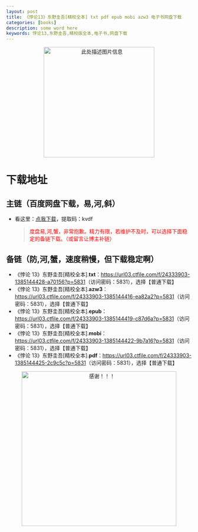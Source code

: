 ```yaml
---
layout: post
title: 《悖论13》东野圭吾[精校全本] txt pdf epub mobi azw3 电子书网盘下载
categories: [books]
description: some word here
keywords: 悖论13,东野圭吾,精校版全本,电子书,网盘下载
---
```


<div align="center"><img src="https://qweree.cn/wp-content/uploads/2024/10/bei-lun-13-tuya.jpg" alt="此处描述图片信息" width="300px" height="auto"></div>

# 下载地址

## 主链（百度网盘下载，易,河,斜）

- 看这里：[点我下载](https://pan.baidu.com/s/1iMXUbSbtZQZjDcqDmnWUyw?pwd=kvdf)，提取码：kvdf

  > <p style="color:red" >度盘易,河,蟹，非常抱歉。精力有限，若维护不及时，可以选择下面稳定的备链下载。（或留言让博主补链）</p>

## 备链（防,河,蟹，速度稍慢，但下载稳定啊）

- 《悖论 13》东野圭吾[精校全本].**txt**：<https://url03.ctfile.com/f/24333903-1385144428-a70156?p=5831>（访问密码：5831），选择【普通下载】
- 《悖论 13》东野圭吾[精校全本].**azw3**：<https://url03.ctfile.com/f/24333903-1385144416-ea82a2?p=5831>（访问密码：5831），选择【普通下载】
- 《悖论 13》东野圭吾[精校全本].**epub**：<https://url03.ctfile.com/f/24333903-1385144419-c87d6a?p=5831>（访问密码：5831），选择【普通下载】
- 《悖论 13》东野圭吾[精校全本].**mobi**：<https://url03.ctfile.com/f/24333903-1385144422-9b7a16?p=5831>（访问密码：5831），选择【普通下载】
- 《悖论 13》东野圭吾[精校全本].**pdf**：<https://url03.ctfile.com/f/24333903-1385144425-2c9c5c?p=5831>（访问密码：5831），选择【普通下载】

<div align="center"><img src="https://pic.imgdb.cn/item/6707df6bd29ded1a8ce37031.gif" alt="感谢！！！" width="420px" height="auto"/></div>
